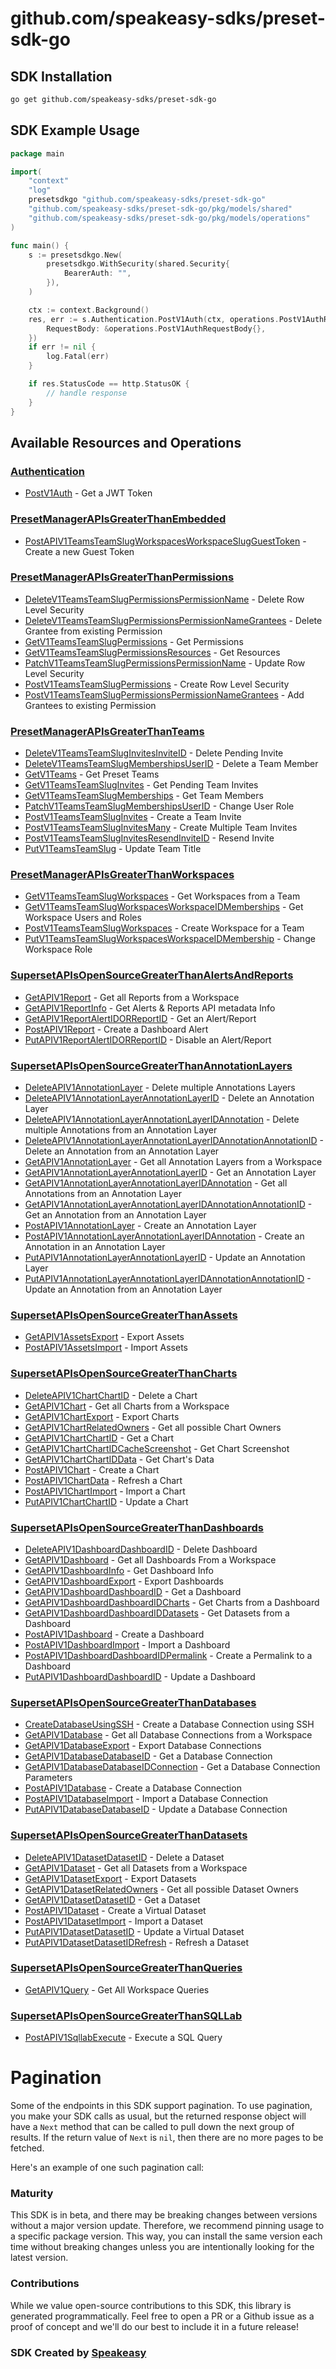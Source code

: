 # github.com/speakeasy-sdks/preset-sdk-go

<!-- Start SDK Installation -->
## SDK Installation

```bash
go get github.com/speakeasy-sdks/preset-sdk-go
```
<!-- End SDK Installation -->

## SDK Example Usage
<!-- Start SDK Example Usage -->
```go
package main

import(
	"context"
	"log"
	presetsdkgo "github.com/speakeasy-sdks/preset-sdk-go"
	"github.com/speakeasy-sdks/preset-sdk-go/pkg/models/shared"
	"github.com/speakeasy-sdks/preset-sdk-go/pkg/models/operations"
)

func main() {
    s := presetsdkgo.New(
        presetsdkgo.WithSecurity(shared.Security{
            BearerAuth: "",
        }),
    )

    ctx := context.Background()
    res, err := s.Authentication.PostV1Auth(ctx, operations.PostV1AuthRequest{
        RequestBody: &operations.PostV1AuthRequestBody{},
    })
    if err != nil {
        log.Fatal(err)
    }

    if res.StatusCode == http.StatusOK {
        // handle response
    }
}
```
<!-- End SDK Example Usage -->

<!-- Start SDK Available Operations -->
## Available Resources and Operations


### [Authentication](docs/sdks/authentication/README.md)

* [PostV1Auth](docs/sdks/authentication/README.md#postv1auth) - Get a JWT Token

### [PresetManagerAPIsGreaterThanEmbedded](docs/sdks/presetmanagerapisgreaterthanembedded/README.md)

* [PostAPIV1TeamsTeamSlugWorkspacesWorkspaceSlugGuestToken](docs/sdks/presetmanagerapisgreaterthanembedded/README.md#postapiv1teamsteamslugworkspacesworkspaceslugguesttoken) - Create a new Guest Token

### [PresetManagerAPIsGreaterThanPermissions](docs/sdks/presetmanagerapisgreaterthanpermissions/README.md)

* [DeleteV1TeamsTeamSlugPermissionsPermissionName](docs/sdks/presetmanagerapisgreaterthanpermissions/README.md#deletev1teamsteamslugpermissionspermissionname) - Delete Row Level Security
* [DeleteV1TeamsTeamSlugPermissionsPermissionNameGrantees](docs/sdks/presetmanagerapisgreaterthanpermissions/README.md#deletev1teamsteamslugpermissionspermissionnamegrantees) - Delete Grantee from existing Permission
* [GetV1TeamsTeamSlugPermissions](docs/sdks/presetmanagerapisgreaterthanpermissions/README.md#getv1teamsteamslugpermissions) - Get Permissions
* [GetV1TeamsTeamSlugPermissionsResources](docs/sdks/presetmanagerapisgreaterthanpermissions/README.md#getv1teamsteamslugpermissionsresources) - Get Resources
* [PatchV1TeamsTeamSlugPermissionsPermissionName](docs/sdks/presetmanagerapisgreaterthanpermissions/README.md#patchv1teamsteamslugpermissionspermissionname) - Update Row Level Security
* [PostV1TeamsTeamSlugPermissions](docs/sdks/presetmanagerapisgreaterthanpermissions/README.md#postv1teamsteamslugpermissions) - Create Row Level Security
* [PostV1TeamsTeamSlugPermissionsPermissionNameGrantees](docs/sdks/presetmanagerapisgreaterthanpermissions/README.md#postv1teamsteamslugpermissionspermissionnamegrantees) - Add Grantees to existing Permission

### [PresetManagerAPIsGreaterThanTeams](docs/sdks/presetmanagerapisgreaterthanteams/README.md)

* [DeleteV1TeamsTeamSlugInvitesInviteID](docs/sdks/presetmanagerapisgreaterthanteams/README.md#deletev1teamsteamsluginvitesinviteid) - Delete Pending Invite
* [DeleteV1TeamsTeamSlugMembershipsUserID](docs/sdks/presetmanagerapisgreaterthanteams/README.md#deletev1teamsteamslugmembershipsuserid) - Delete a Team Member
* [GetV1Teams](docs/sdks/presetmanagerapisgreaterthanteams/README.md#getv1teams) - Get Preset Teams
* [GetV1TeamsTeamSlugInvites](docs/sdks/presetmanagerapisgreaterthanteams/README.md#getv1teamsteamsluginvites) - Get Pending Team Invites
* [GetV1TeamsTeamSlugMemberships](docs/sdks/presetmanagerapisgreaterthanteams/README.md#getv1teamsteamslugmemberships) - Get Team Members
* [PatchV1TeamsTeamSlugMembershipsUserID](docs/sdks/presetmanagerapisgreaterthanteams/README.md#patchv1teamsteamslugmembershipsuserid) - Change User Role
* [PostV1TeamsTeamSlugInvites](docs/sdks/presetmanagerapisgreaterthanteams/README.md#postv1teamsteamsluginvites) - Create a Team Invite
* [PostV1TeamsTeamSlugInvitesMany](docs/sdks/presetmanagerapisgreaterthanteams/README.md#postv1teamsteamsluginvitesmany) - Create Multiple Team Invites
* [PostV1TeamsTeamSlugInvitesResendInviteID](docs/sdks/presetmanagerapisgreaterthanteams/README.md#postv1teamsteamsluginvitesresendinviteid) - Resend Invite
* [PutV1TeamsTeamSlug](docs/sdks/presetmanagerapisgreaterthanteams/README.md#putv1teamsteamslug) - Update Team Title

### [PresetManagerAPIsGreaterThanWorkspaces](docs/sdks/presetmanagerapisgreaterthanworkspaces/README.md)

* [GetV1TeamsTeamSlugWorkspaces](docs/sdks/presetmanagerapisgreaterthanworkspaces/README.md#getv1teamsteamslugworkspaces) - Get Workspaces from a Team
* [GetV1TeamsTeamSlugWorkspacesWorkspaceIDMemberships](docs/sdks/presetmanagerapisgreaterthanworkspaces/README.md#getv1teamsteamslugworkspacesworkspaceidmemberships) - Get Workspace Users and Roles
* [PostV1TeamsTeamSlugWorkspaces](docs/sdks/presetmanagerapisgreaterthanworkspaces/README.md#postv1teamsteamslugworkspaces) - Create Workspace for a Team
* [PutV1TeamsTeamSlugWorkspacesWorkspaceIDMembership](docs/sdks/presetmanagerapisgreaterthanworkspaces/README.md#putv1teamsteamslugworkspacesworkspaceidmembership) - Change Workspace Role

### [SupersetAPIsOpenSourceGreaterThanAlertsAndReports](docs/sdks/supersetapisopensourcegreaterthanalertsandreports/README.md)

* [GetAPIV1Report](docs/sdks/supersetapisopensourcegreaterthanalertsandreports/README.md#getapiv1report) - Get all Reports from a Workspace
* [GetAPIV1ReportInfo](docs/sdks/supersetapisopensourcegreaterthanalertsandreports/README.md#getapiv1reportinfo) - Get Alerts & Reports API metadata Info
* [GetAPIV1ReportAlertIDORReportID](docs/sdks/supersetapisopensourcegreaterthanalertsandreports/README.md#getapiv1reportalertidorreportid) - Get an Alert/Report
* [PostAPIV1Report](docs/sdks/supersetapisopensourcegreaterthanalertsandreports/README.md#postapiv1report) - Create a Dashboard Alert
* [PutAPIV1ReportAlertIDORReportID](docs/sdks/supersetapisopensourcegreaterthanalertsandreports/README.md#putapiv1reportalertidorreportid) - Disable an Alert/Report

### [SupersetAPIsOpenSourceGreaterThanAnnotationLayers](docs/sdks/supersetapisopensourcegreaterthanannotationlayers/README.md)

* [DeleteAPIV1AnnotationLayer](docs/sdks/supersetapisopensourcegreaterthanannotationlayers/README.md#deleteapiv1annotationlayer) - Delete multiple Annotations Layers
* [DeleteAPIV1AnnotationLayerAnnotationLayerID](docs/sdks/supersetapisopensourcegreaterthanannotationlayers/README.md#deleteapiv1annotationlayerannotationlayerid) - Delete an Annotation Layer
* [DeleteAPIV1AnnotationLayerAnnotationLayerIDAnnotation](docs/sdks/supersetapisopensourcegreaterthanannotationlayers/README.md#deleteapiv1annotationlayerannotationlayeridannotation) - Delete multiple Annotations from an Annotation Layer
* [DeleteAPIV1AnnotationLayerAnnotationLayerIDAnnotationAnnotationID](docs/sdks/supersetapisopensourcegreaterthanannotationlayers/README.md#deleteapiv1annotationlayerannotationlayeridannotationannotationid) - Delete an Annotation from an Annotation Layer
* [GetAPIV1AnnotationLayer](docs/sdks/supersetapisopensourcegreaterthanannotationlayers/README.md#getapiv1annotationlayer) - Get all Annotation Layers from a Workspace
* [GetAPIV1AnnotationLayerAnnotationLayerID](docs/sdks/supersetapisopensourcegreaterthanannotationlayers/README.md#getapiv1annotationlayerannotationlayerid) - Get an Annotation Layer
* [GetAPIV1AnnotationLayerAnnotationLayerIDAnnotation](docs/sdks/supersetapisopensourcegreaterthanannotationlayers/README.md#getapiv1annotationlayerannotationlayeridannotation) - Get all Annotations from an Annotation Layer
* [GetAPIV1AnnotationLayerAnnotationLayerIDAnnotationAnnotationID](docs/sdks/supersetapisopensourcegreaterthanannotationlayers/README.md#getapiv1annotationlayerannotationlayeridannotationannotationid) - Get an Annotation from an Annotation Layer
* [PostAPIV1AnnotationLayer](docs/sdks/supersetapisopensourcegreaterthanannotationlayers/README.md#postapiv1annotationlayer) - Create an Annotation Layer
* [PostAPIV1AnnotationLayerAnnotationLayerIDAnnotation](docs/sdks/supersetapisopensourcegreaterthanannotationlayers/README.md#postapiv1annotationlayerannotationlayeridannotation) - Create an Annotation in an Annotation Layer
* [PutAPIV1AnnotationLayerAnnotationLayerID](docs/sdks/supersetapisopensourcegreaterthanannotationlayers/README.md#putapiv1annotationlayerannotationlayerid) - Update an Annotation Layer
* [PutAPIV1AnnotationLayerAnnotationLayerIDAnnotationAnnotationID](docs/sdks/supersetapisopensourcegreaterthanannotationlayers/README.md#putapiv1annotationlayerannotationlayeridannotationannotationid) - Update an Annotation from an Annotation Layer

### [SupersetAPIsOpenSourceGreaterThanAssets](docs/sdks/supersetapisopensourcegreaterthanassets/README.md)

* [GetAPIV1AssetsExport](docs/sdks/supersetapisopensourcegreaterthanassets/README.md#getapiv1assetsexport) - Export Assets
* [PostAPIV1AssetsImport](docs/sdks/supersetapisopensourcegreaterthanassets/README.md#postapiv1assetsimport) - Import Assets

### [SupersetAPIsOpenSourceGreaterThanCharts](docs/sdks/supersetapisopensourcegreaterthancharts/README.md)

* [DeleteAPIV1ChartChartID](docs/sdks/supersetapisopensourcegreaterthancharts/README.md#deleteapiv1chartchartid) - Delete a Chart
* [GetAPIV1Chart](docs/sdks/supersetapisopensourcegreaterthancharts/README.md#getapiv1chart) - Get all Charts from a Workspace
* [GetAPIV1ChartExport](docs/sdks/supersetapisopensourcegreaterthancharts/README.md#getapiv1chartexport) - Export Charts
* [GetAPIV1ChartRelatedOwners](docs/sdks/supersetapisopensourcegreaterthancharts/README.md#getapiv1chartrelatedowners) - Get all possible Chart Owners
* [GetAPIV1ChartChartID](docs/sdks/supersetapisopensourcegreaterthancharts/README.md#getapiv1chartchartid) - Get a Chart
* [GetAPIV1ChartChartIDCacheScreenshot](docs/sdks/supersetapisopensourcegreaterthancharts/README.md#getapiv1chartchartidcachescreenshot) - Get Chart Screenshot
* [GetAPIV1ChartChartIDData](docs/sdks/supersetapisopensourcegreaterthancharts/README.md#getapiv1chartchartiddata) - Get Chart's Data
* [PostAPIV1Chart](docs/sdks/supersetapisopensourcegreaterthancharts/README.md#postapiv1chart) - Create a Chart
* [PostAPIV1ChartData](docs/sdks/supersetapisopensourcegreaterthancharts/README.md#postapiv1chartdata) - Refresh a Chart
* [PostAPIV1ChartImport](docs/sdks/supersetapisopensourcegreaterthancharts/README.md#postapiv1chartimport) - Import a Chart
* [PutAPIV1ChartChartID](docs/sdks/supersetapisopensourcegreaterthancharts/README.md#putapiv1chartchartid) - Update a Chart

### [SupersetAPIsOpenSourceGreaterThanDashboards](docs/sdks/supersetapisopensourcegreaterthandashboards/README.md)

* [DeleteAPIV1DashboardDashboardID](docs/sdks/supersetapisopensourcegreaterthandashboards/README.md#deleteapiv1dashboarddashboardid) - Delete Dashboard
* [GetAPIV1Dashboard](docs/sdks/supersetapisopensourcegreaterthandashboards/README.md#getapiv1dashboard) - Get all Dashboards From a Workspace
* [GetAPIV1DashboardInfo](docs/sdks/supersetapisopensourcegreaterthandashboards/README.md#getapiv1dashboardinfo) - Get Dashboard Info
* [GetAPIV1DashboardExport](docs/sdks/supersetapisopensourcegreaterthandashboards/README.md#getapiv1dashboardexport) - Export Dashboards
* [GetAPIV1DashboardDashboardID](docs/sdks/supersetapisopensourcegreaterthandashboards/README.md#getapiv1dashboarddashboardid) - Get a Dashboard
* [GetAPIV1DashboardDashboardIDCharts](docs/sdks/supersetapisopensourcegreaterthandashboards/README.md#getapiv1dashboarddashboardidcharts) - Get Charts from a Dashboard
* [GetAPIV1DashboardDashboardIDDatasets](docs/sdks/supersetapisopensourcegreaterthandashboards/README.md#getapiv1dashboarddashboardiddatasets) - Get Datasets from a Dashboard
* [PostAPIV1Dashboard](docs/sdks/supersetapisopensourcegreaterthandashboards/README.md#postapiv1dashboard) - Create a Dashboard
* [PostAPIV1DashboardImport](docs/sdks/supersetapisopensourcegreaterthandashboards/README.md#postapiv1dashboardimport) - Import a Dashboard
* [PostAPIV1DashboardDashboardIDPermalink](docs/sdks/supersetapisopensourcegreaterthandashboards/README.md#postapiv1dashboarddashboardidpermalink) - Create a Permalink to a Dashboard
* [PutAPIV1DashboardDashboardID](docs/sdks/supersetapisopensourcegreaterthandashboards/README.md#putapiv1dashboarddashboardid) - Update a Dashboard

### [SupersetAPIsOpenSourceGreaterThanDatabases](docs/sdks/supersetapisopensourcegreaterthandatabases/README.md)

* [CreateDatabaseUsingSSH](docs/sdks/supersetapisopensourcegreaterthandatabases/README.md#createdatabaseusingssh) - Create a Database Connection using SSH
* [GetAPIV1Database](docs/sdks/supersetapisopensourcegreaterthandatabases/README.md#getapiv1database) - Get all Database Connections from a Workspace
* [GetAPIV1DatabaseExport](docs/sdks/supersetapisopensourcegreaterthandatabases/README.md#getapiv1databaseexport) - Export Database Connections
* [GetAPIV1DatabaseDatabaseID](docs/sdks/supersetapisopensourcegreaterthandatabases/README.md#getapiv1databasedatabaseid) - Get a Database Connection
* [GetAPIV1DatabaseDatabaseIDConnection](docs/sdks/supersetapisopensourcegreaterthandatabases/README.md#getapiv1databasedatabaseidconnection) - Get a Database Connection Parameters
* [PostAPIV1Database](docs/sdks/supersetapisopensourcegreaterthandatabases/README.md#postapiv1database) - Create a Database Connection
* [PostAPIV1DatabaseImport](docs/sdks/supersetapisopensourcegreaterthandatabases/README.md#postapiv1databaseimport) - Import a Database Connection
* [PutAPIV1DatabaseDatabaseID](docs/sdks/supersetapisopensourcegreaterthandatabases/README.md#putapiv1databasedatabaseid) - Update a Database Connection

### [SupersetAPIsOpenSourceGreaterThanDatasets](docs/sdks/supersetapisopensourcegreaterthandatasets/README.md)

* [DeleteAPIV1DatasetDatasetID](docs/sdks/supersetapisopensourcegreaterthandatasets/README.md#deleteapiv1datasetdatasetid) - Delete a Dataset
* [GetAPIV1Dataset](docs/sdks/supersetapisopensourcegreaterthandatasets/README.md#getapiv1dataset) - Get all Datasets from a Workspace
* [GetAPIV1DatasetExport](docs/sdks/supersetapisopensourcegreaterthandatasets/README.md#getapiv1datasetexport) - Export Datasets
* [GetAPIV1DatasetRelatedOwners](docs/sdks/supersetapisopensourcegreaterthandatasets/README.md#getapiv1datasetrelatedowners) - Get all possible Dataset Owners
* [GetAPIV1DatasetDatasetID](docs/sdks/supersetapisopensourcegreaterthandatasets/README.md#getapiv1datasetdatasetid) - Get a Dataset
* [PostAPIV1Dataset](docs/sdks/supersetapisopensourcegreaterthandatasets/README.md#postapiv1dataset) - Create a Virtual Dataset
* [PostAPIV1DatasetImport](docs/sdks/supersetapisopensourcegreaterthandatasets/README.md#postapiv1datasetimport) - Import a Dataset
* [PutAPIV1DatasetDatasetID](docs/sdks/supersetapisopensourcegreaterthandatasets/README.md#putapiv1datasetdatasetid) - Update a Virtual Dataset
* [PutAPIV1DatasetDatasetIDRefresh](docs/sdks/supersetapisopensourcegreaterthandatasets/README.md#putapiv1datasetdatasetidrefresh) - Refresh a Dataset

### [SupersetAPIsOpenSourceGreaterThanQueries](docs/sdks/supersetapisopensourcegreaterthanqueries/README.md)

* [GetAPIV1Query](docs/sdks/supersetapisopensourcegreaterthanqueries/README.md#getapiv1query) - Get All Workspace Queries

### [SupersetAPIsOpenSourceGreaterThanSQLLab](docs/sdks/supersetapisopensourcegreaterthansqllab/README.md)

* [PostAPIV1SqllabExecute](docs/sdks/supersetapisopensourcegreaterthansqllab/README.md#postapiv1sqllabexecute) - Execute a SQL Query
<!-- End SDK Available Operations -->



<!-- Start Dev Containers -->



<!-- End Dev Containers -->



<!-- Start Pagination -->
# Pagination

Some of the endpoints in this SDK support pagination. To use pagination, you make your SDK calls as usual, but the
returned response object will have a `Next` method that can be called to pull down the next group of results. If the
return value of `Next` is `nil`, then there are no more pages to be fetched.

Here's an example of one such pagination call:


<!-- End Pagination -->



<!-- Start Go Types -->

<!-- End Go Types -->

<!-- Placeholder for Future Speakeasy SDK Sections -->



### Maturity

This SDK is in beta, and there may be breaking changes between versions without a major version update. Therefore, we recommend pinning usage
to a specific package version. This way, you can install the same version each time without breaking changes unless you are intentionally
looking for the latest version.

### Contributions

While we value open-source contributions to this SDK, this library is generated programmatically.
Feel free to open a PR or a Github issue as a proof of concept and we'll do our best to include it in a future release!

### SDK Created by [Speakeasy](https://docs.speakeasyapi.dev/docs/using-speakeasy/client-sdks)
